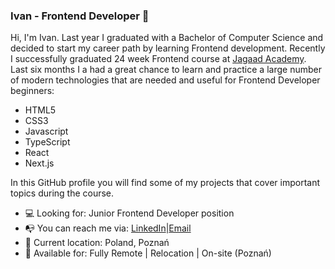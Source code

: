 ### Ivan - Frontend Developer 👋

Hi, I'm Ivan. Last year I graduated with a Bachelor of Computer Science and decided to start my career path by learning Frontend development. Recently I successfully graduated 24 week Frontend course at [Jagaad Academy](https://academy.jagaad.com/). Last six months I a had a great chance to learn and practice a large number of modern technologies that are needed and useful for Frontend Developer beginners:
* HTML5
* CSS3
* Javascript
* TypeScript
* React
* Next.js

In this GitHub profile you will find some of my projects that cover important topics during the course.

* 💻 Looking for: Junior Frontend Developer position 
* 📭 You can reach me via: [LinkedIn](https://www.linkedin.com/in/baklan-ivan/)|[Email](ivanbaklan6@gmail.com)
* 📌 Current location: Poland, Poznań
* 🚀 Available for: Fully Remote | Relocation | On-site (Poznań)

 

